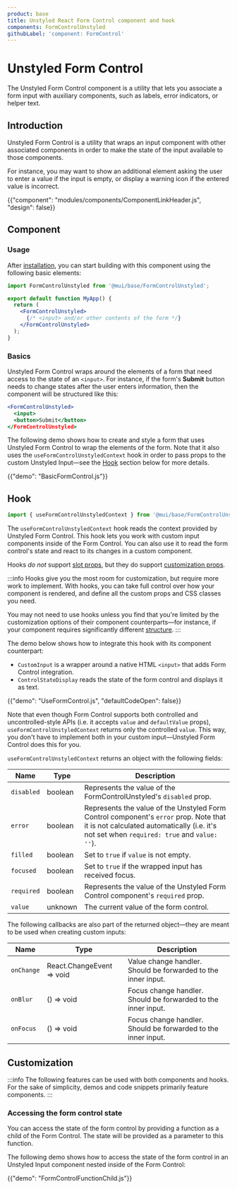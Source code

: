 ```yaml
---
product: base
title: Unstyled React Form Control component and hook
components: FormControlUnstyled
githubLabel: 'component: FormControl'
---
```


# Unstyled Form Control

<p class="description">The Unstyled Form Control component is a utility that lets you associate a form input with auxiliary components, such as labels, error indicators, or helper text.</p>

## Introduction

Unstyled Form Control is a utility that wraps an input component with other associated components in order to make the state of the input available to those components.

For instance, you may want to show an additional element asking the user to enter a value if the input is empty, or display a warning icon if the entered value is incorrect.

{{"component": "modules/components/ComponentLinkHeader.js", "design": false}}

## Component

### Usage

After [installation](/base/getting-started/installation/), you can start building with this component using the following basic elements:

```jsx
import FormControlUnstyled from '@mui/base/FormControlUnstyled';

export default function MyApp() {
  return (
    <FormControlUnstyled>
      {/* <input> and/or other contents of the form */}
    </FormControlUnstyled>
  );
}
```

### Basics

Unstyled Form Control wraps around the elements of a form that need access to the state of an `<input>`.
For instance, if the form's **Submit** button needs to change states after the user enters information, then the component will be structured like this:

```jsx
<FormControlUnstyled>
  <input>
  <button>Submit</button>
</FormControlUnstyled>
```

The following demo shows how to create and style a form that uses Unstyled Form Control to wrap the elements of the form.
Note that it also uses the `useFormControlUnstyledContext` hook in order to pass props to the custom Unstyled Input—see the [Hook](#hook) section below for more details.

{{"demo": "BasicFormControl.js"}}

## Hook

```jsx
import { useFormControlUnstyledContext } from '@mui/base/FormControlUnstyled';
```

The `useFormControlUnstyledContext` hook reads the context provided by Unstyled Form Control.
This hook lets you work with custom input components inside of the Form Control.
You can also use it to read the form control's state and react to its changes in a custom component.

Hooks _do not_ support [slot props](#slot-props), but they do support [customization props](#customization).

:::info
Hooks give you the most room for customization, but require more work to implement.
With hooks, you can take full control over how your component is rendered, and define all the custom props and CSS classes you need.

You may not need to use hooks unless you find that you're limited by the customization options of their component counterparts—for instance, if your component requires significantly different [structure](#anatomy).
:::

The demo below shows how to integrate this hook with its component counterpart:

- `CustomInput` is a wrapper around a native HTML `<input>` that adds Form Control integration.
- `ControlStateDisplay` reads the state of the form control and displays it as text.

{{"demo": "UseFormControl.js", "defaultCodeOpen": false}}

Note that even though Form Control supports both controlled and uncontrolled-style APIs
(i.e. it accepts `value` and `defaultValue` props), `useFormControlUnstyledContext` returns only the controlled `value`.
This way, you don't have to implement both in your custom input—Unstyled Form Control does this for you.

`useFormControlUnstyledContext` returns an object with the following fields:

| Name       | Type    | Description                                                                                                                                                                         |
| ---------- | ------- | ----------------------------------------------------------------------------------------------------------------------------------------------------------------------------------- |
| `disabled` | boolean | Represents the value of the FormControlUnstyled's `disabled` prop.                                                                                                                  |
| `error`    | boolean | Represents the value of the Unstyled Form Control component's `error` prop. Note that it is not calculated automatically (i.e. it's not set when `required: true` and `value: ''`). |
| `filled`   | boolean | Set to `true` if `value` is not empty.                                                                                                                                              |
| `focused`  | boolean | Set to `true` if the wrapped input has received focus.                                                                                                                              |
| `required` | boolean | Represents the value of the Unstyled Form Control component's `required` prop.                                                                                                      |
| `value`    | unknown | The current value of the form control.                                                                                                                                              |

The following callbacks are also part of the returned object—they are meant to be used when creating custom inputs:

| Name       | Type                      | Description                                                   |
| ---------- | ------------------------- | ------------------------------------------------------------- |
| `onChange` | React.ChangeEvent => void | Value change handler. Should be forwarded to the inner input. |
| `onBlur`   | () => void                | Focus change handler. Should be forwarded to the inner input. |
| `onFocus`  | () => void                | Focus change handler. Should be forwarded to the inner input. |

## Customization

:::info
The following features can be used with both components and hooks.
For the sake of simplicity, demos and code snippets primarily feature components.
:::

### Accessing the form control state

You can access the state of the form control by providing a function as a child of the Form Control.
The state will be provided as a parameter to this function.

The following demo shows how to access the state of the form control in an Unstyled Input component nested inside of the Form Control:

{{"demo": "FormControlFunctionChild.js"}}
